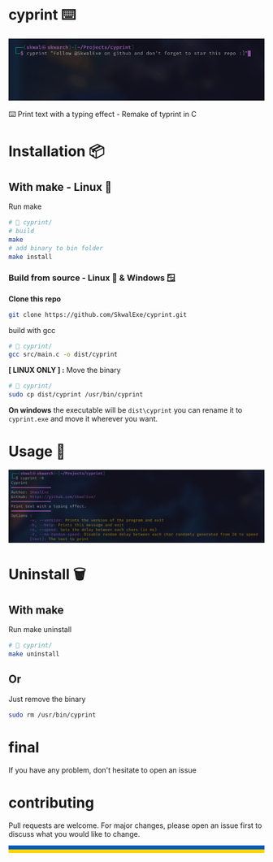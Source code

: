 # cyprint ⌨️

![](images/1.gif)

⌨️ Print text with a typing effect - Remake of typrint in C 

# Installation 📦

## With make - Linux 🐧

Run make

```bash
# 📂 cyprint/
# build
make 
# add binary to bin folder
make install
```

### Build from source - Linux 🐧 & Windows 🪟

**Clone this repo**

```bash
git clone https://github.com/SkwalExe/cyprint.git
```

build with gcc

```bash
# 📂 cyprint/
gcc src/main.c -o dist/cyprint
```

**[ LINUX ONLY ] :** Move the binary

```bash
# 📂 cyprint/
sudo cp dist/cyprint /usr/bin/cyprint
```

**On windows** the executable will be `dist\cyprint` you can rename it to `cyprint.exe` and move it wherever you want.

# Usage 📝

![](images/usage.png)

# Uninstall 🗑

## With make

Run make uninstall

```bash
# 📂 cyprint/
make uninstall
```

## Or

Just remove the binary

```bash
sudo rm /usr/bin/cyprint
```

# final

If you have any problem, don't hesitate to open an issue

# contributing

Pull requests are welcome. For major changes, please open an issue first to discuss what you would like to change.

<a href="https://github.com/SkwalExe#ukraine"><img src="https://raw.githubusercontent.com/SkwalExe/SkwalExe/main/ukraine.jpg" width="100%" height="15px" /></a>